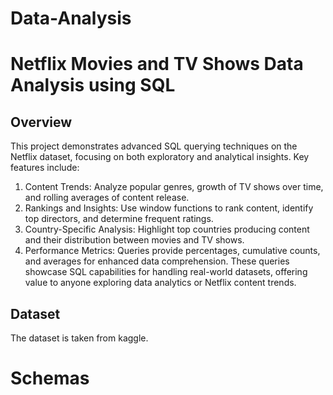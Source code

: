# Data-Analysis
# Netflix Movies and TV Shows Data Analysis using SQL
## Overview
This project demonstrates advanced SQL querying techniques on the Netflix dataset, focusing on both exploratory and analytical insights. Key features include:
1. Content Trends: Analyze popular genres, growth of TV shows over time, and rolling averages of content release.
2. Rankings and Insights: Use window functions to rank content, identify top directors, and determine frequent ratings.
3. Country-Specific Analysis: Highlight top countries producing content and their distribution between movies and TV shows.
4. Performance Metrics: Queries provide percentages, cumulative counts, and averages for enhanced data comprehension.
These queries showcase SQL capabilities for handling real-world datasets, offering value to anyone exploring data analytics or Netflix content trends.

## Dataset
The dataset is taken from kaggle.

# Schemas
